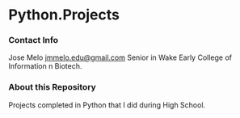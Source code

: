 # Python.Projects

### Contact Info
Jose Melo
jmmelo.edu@gmail.com
Senior in Wake Early College of Information n Biotech.

### About this Repository
Projects completed in Python that I did during High School.

